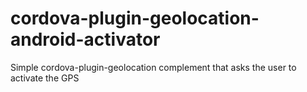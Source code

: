 # cordova-plugin-geolocation-android-activator
Simple cordova-plugin-geolocation complement that asks the user to activate the GPS
